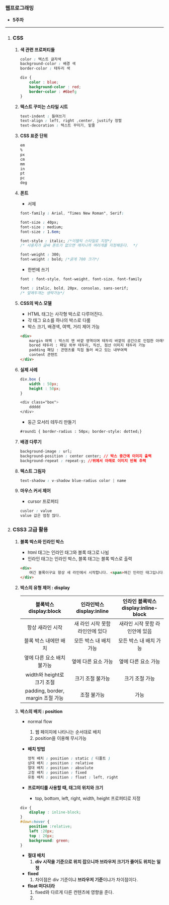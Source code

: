### 웹프로그래밍 

* **5주차**

---

1. ### CSS

	1. **색 관련 프로퍼티들**

		```css
		color : 텍스트 글자색
		background-color : 배경 색
		border-color : 테두리 색
		
		div {
		    color : blue;
		    background-color : red;
		    border-color : #6befg
		}
		```

	2. **텍스트 꾸미는 스타일 시트**

		```css
		text-indent : 들여쓰기
		text-align : left, right ,center, justify 정렬
		text-decoration : 텍스트 꾸미기, 밑줄 
		```

	3. **CSS 표준 단위**

		```css
		em
		%
		px
		cm
		mm
		in
		pt
		pc
		deg
		```

	4. **폰트**

		* 서체

		```css
		font-family : Arial, "Times New Roman", Serif:
		
		font-size : 40px;
		font-size : medium;
		font-size : 1.6em;
		
		font-style : italic; /*이탤릭 스타일로 지정*/
		/* 사용자가 글싸 폰트가 없으면 깨지니까 여러개를 지정해둔다.  */
		
		font-weight : 300;
		font-weight : bold; /*굵게 700 크기*/
		```

		* 한번에 쓰기

		```css
		font : font-style, font-weight, font-size, font-family
		
		font : italic, bold, 20px, consolas, sans-serif;
		/* 앞에두개는 생략가능*/
		```

	5. **CSS의 박스 모델**

		* HTML 태그는 사각형 박스로 다루어진다.
		* 각 태그 요소를 하나의 박스로 다룸
		* 박스 크기, 배경색, 여백, 거리 제어 가능

		```html
		<div>
		    margin 여백 : 박스의 맨 바깥 영역이며 테두리 바깥의 공간으로 인접한 아래위 이웃 태그의 박스와의 거리 
		    bored 테두리 : 패딩 외부 테두리, 직선, 점선 이미지 테두리 가능
		    padding 패딩 : 콘텐츠를 직접 둘러 싸고 있는 내부여백
		    content 콘텐트
		</div>
		```

	6. **실제 사례**

		```css
		div.box {
		    width : 50px;
		    height : 50px;
		}
		
		<div class="box">
			ddddd
		</div>
		```

		* 둥근 모서리 테두리 만들기

		```html
		#round1 { border-radius : 50px; border-style: dotted;}
		```

	7. **배경 다루기**

		```css
		background-image : url;
		background-position : center center; // 박스 중간에 이미지 출력
		background-repeat : repeat-y; //위에서 아래로 이미지 반복 추력
		```

	8. **텍스트 그림자**

		```css
		text-shadow : v-shadow blue-radius color | name
		
		```

	9. **마우스 커서 제어**

		* cursor 프로퍼티

		```css
		cuslor : value
		value 값은 엄청 많다.
		
		```

2. ### CSS3 고급 활용

	1. **블록 박스와 인라인 박스**

		* html 태그는 인라인 태그와 블록 태그로 나뉨
		* 인라인 태그는 인라인 박스, 블록 태그는 블록 박스로 출력

		```HTML
		<div>
		    여긴 블록이구요 항상 새 라인에서 시작합니다. <span>여긴 인라인 태그입니다.</span>
		</div>
		```

	2. **박스의 유형 제어 : display**

		|   블록박스<br /> display:block    | 인라인박스<br /> display:inline | 인라인 블록박스<br /> display:inline-block |
		| :-------------------------------: | :-----------------------------: | :----------------------------------------: |
		|         항상 새라인 시작          | 새 라인 시작 못함 라인안에 있다 |       새라인 시작 못함 라인안에 있음       |
		|       블록 박스 내에만 배치       |     모든 박스 내 배치 가능      |           모든 박스 내 배치 가능           |
		|    옆에 다른 요소 배치 불가능     |       옆에 다른 요소 가능       |            옆에 다른 요소 가능             |
		|    width와 height로 크기 조절     |        크기 조절 불가능         |               크기 조절 가능               |
		| padding, border, margin 조절 가능 |           조절 불가능           |                    가능                    |

	3. **박스의 배치 : position**

		* normal flow

			1. 웹 페이지에 나타나는 순서대로 배치
			2. position을 이용해 무시가능

		* **배치 방법**

			```css
			정적 배치 : position : static ( 디폴트 )
			상대 배치 : position : relative
			절대 배치 : position : absolute
			고정 배치 : position : fixed
			유동 배치 : position : float : left, right
			```

		* **프로퍼티를 사용할 때, 태그의 위치와 크기**

			* top, bottom, left, right, width, height 프로퍼티로 지정

		```css
		div {
		    display : inline-block;
		}
		#down:hover {
			position :relative;
		    left :20px;
		    top : 20px;
		    background: green;
		}
		```

		* **절대 배치**
			1. **div 시작을 기준으로 위치 잡으니까 브라우저 크기가 줄어도 위치는 일정**
		* **fixed**
			1. 차이점은 div 기준이냐 **브라우저 기준**이냐가 차이점이다.
		* **float 떠다녀라**
			1. fixed와 다르게 다른 컨텐츠에 영향을 준다.
			2. 